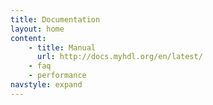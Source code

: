 ```yaml
---
title: Documentation 
layout: home
content:
    - title: Manual
      url: http://docs.myhdl.org/en/latest/
    - faq
    - performance
navstyle: expand
---
```

